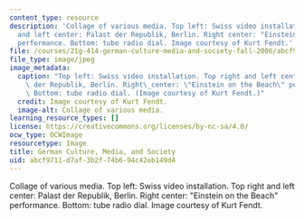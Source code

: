 ```yaml
---
content_type: resource
description: 'Collage of various media. Top left: Swiss video installation. Top right
  and left center: Palast der Republik, Berlin. Right center: "Einstein on the Beach"
  performance. Bottom: tube radio dial. Image courtesy of Kurt Fendt.'
file: /courses/21g-414-german-culture-media-and-society-fall-2006/abcf9711d7af3b2f74b694c42eb149d4_21g-414f06.jpg
file_type: image/jpeg
image_metadata:
  caption: "Top left: Swiss video installation. Top right and left center: Palast\
    \ der Republik, Berlin. Right\_center: \"Einstein on the Beach\" performance.\
    \ Bottom: tube radio dial. (Image courtesy of Kurt Fendt.)"
  credit: Image courtesy of Kurt Fendt.
  image-alt: Collage of various media.
learning_resource_types: []
license: https://creativecommons.org/licenses/by-nc-sa/4.0/
ocw_type: OCWImage
resourcetype: Image
title: German Culture, Media, and Society
uid: abcf9711-d7af-3b2f-74b6-94c42eb149d4
---
```

Collage of various media. Top left: Swiss video installation. Top right and left center: Palast der Republik, Berlin. Right center: "Einstein on the Beach" performance. Bottom: tube radio dial. Image courtesy of Kurt Fendt.